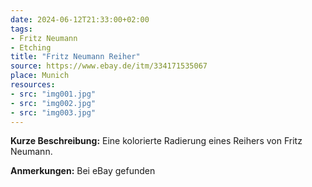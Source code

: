 ```yaml
---
date: 2024-06-12T21:33:00+02:00
tags:
- Fritz Neumann
- Etching
title: "Fritz Neumann Reiher"
source: https://www.ebay.de/itm/334171535067
place: Munich
resources:
- src: "img001.jpg"
- src: "img002.jpg"
- src: "img003.jpg"
---
```


**Kurze Beschreibung:** Eine kolorierte Radierung eines Reihers von Fritz Neumann.

**Anmerkungen:** Bei eBay gefunden
